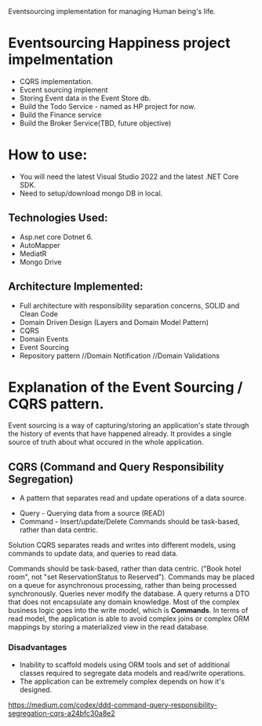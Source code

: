 Eventsourcing implementation for managing Human being's life. 

# Eventsourcing Happiness project impelmentation
* CQRS implementation.
* Evcent sourcing implement
* Storing Event data in the Event Store db.
* Build the Todo Service - named as HP project for now. 
* Build the Finance service
* Build the Broker Service(TBD, future objective) 


# How to use:
* You will need the latest Visual Studio 2022 and the latest .NET Core SDK.
* Need to setup/download mongo DB in local.


## Technologies Used:
* Asp.net core Dotnet 6.
* AutoMapper
* MediatR
* Mongo Drive

## Architecture Implemented:
* Full architecture with responsibility separation concerns, SOLID and Clean Code
* Domain Driven Design (Layers and Domain Model Pattern)
* CQRS
* Domain Events
* Event Sourcing
* Repository pattern 
//Domain Notification
//Domain Validations


# Explanation of the Event Sourcing / CQRS pattern. 

Event sourcing is a way of capturing/storing an application's state through the history of events that have happened already. It provides a single source of truth about what occured in the whole application.


## CQRS (Command and Query Responsibility Segregation)
- A pattern that separates read and update operations of a data source.
* Query - Querying data from a source (READ)
* Command - Insert/update/Delete
Commands should be task-based, rather than data centric.


Solution
CQRS separates reads and writes into different models, using commands to update data, and queries to read data.

Commands should be task-based, rather than data centric. ("Book hotel room", not "set ReservationStatus to Reserved").
Commands may be placed on a queue for asynchronous processing, rather than being processed synchronously.
Queries never modify the database. A query returns a DTO that does not encapsulate any domain knowledge.
Most of the complex business logic goes into the write model, which is **Commands**. In terms of read model, the application is able to avoid complex joins or complex ORM mappings by storing a materialized view in the read database. 

### Disadvantages
* Inability to scaffold models using ORM tools and set of additional classes required to segregate data models and read/write operations.    
* The application can be extremely complex depends on how it's designed. 


https://medium.com/codex/ddd-command-query-responsibility-segregation-cqrs-a24bfc30a8e2

